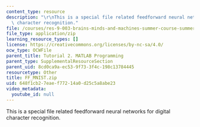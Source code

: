 ```yaml
---
content_type: resource
description: "\r\nThis is a special file related feedforward neural networks for digital\
  \ character recognition."
file: /courses/res-9-003-brains-minds-and-machines-summer-course-summer-2015/648f1cb27eaef77214a0d25c5a8abe23_FF_MNIST.zip
file_type: application/zip
learning_resource_types: []
license: https://creativecommons.org/licenses/by-nc-sa/4.0/
ocw_type: OCWFile
parent_title: Tutorial 2. MATLAB Programming
parent_type: SupplementalResourceSection
parent_uid: 8cd0ca9a-ec53-9f73-3f4c-198c13784445
resourcetype: Other
title: FF_MNIST.zip
uid: 648f1cb2-7eae-f772-14a0-d25c5a8abe23
video_metadata:
  youtube_id: null
---
```


This is a special file related feedforward neural networks for digital character recognition.